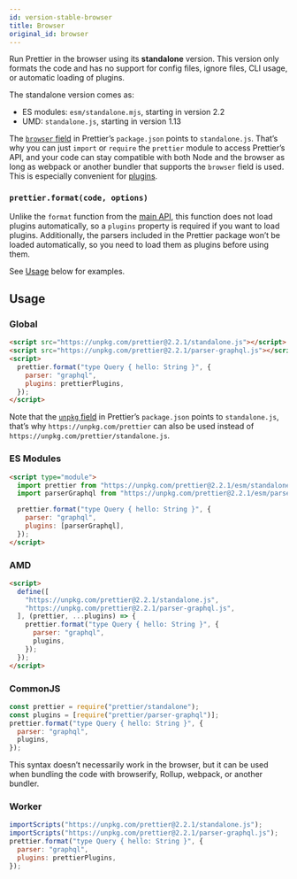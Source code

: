```yaml
---
id: version-stable-browser
title: Browser
original_id: browser
---
```


Run Prettier in the browser using its **standalone** version. This version only formats the code and has no support for config files, ignore files, CLI usage, or automatic loading of plugins.

The standalone version comes as:

- ES modules: `esm/standalone.mjs`, starting in version 2.2
- UMD: `standalone.js`, starting in version 1.13

The [`browser` field](https://github.com/defunctzombie/package-browser-field-spec) in Prettier’s `package.json` points to `standalone.js`. That’s why you can just `import` or `require` the `prettier` module to access Prettier’s API, and your code can stay compatible with both Node and the browser as long as webpack or another bundler that supports the `browser` field is used. This is especially convenient for [plugins](plugins.md).

### `prettier.format(code, options)`

Unlike the `format` function from the [main API](api.md#prettierformatsource--options), this function does not load plugins automatically, so a `plugins` property is required if you want to load plugins. Additionally, the parsers included in the Prettier package won’t be loaded automatically, so you need to load them as plugins before using them.

See [Usage](#usage) below for examples.

## Usage

### Global

```html
<script src="https://unpkg.com/prettier@2.2.1/standalone.js"></script>
<script src="https://unpkg.com/prettier@2.2.1/parser-graphql.js"></script>
<script>
  prettier.format("type Query { hello: String }", {
    parser: "graphql",
    plugins: prettierPlugins,
  });
</script>
```

Note that the [`unpkg` field](https://unpkg.com/#examples) in Prettier’s `package.json` points to `standalone.js`, that’s why `https://unpkg.com/prettier` can also be used instead of `https://unpkg.com/prettier/standalone.js`.

### ES Modules

```html
<script type="module">
  import prettier from "https://unpkg.com/prettier@2.2.1/esm/standalone.mjs";
  import parserGraphql from "https://unpkg.com/prettier@2.2.1/esm/parser-graphql.mjs";

  prettier.format("type Query { hello: String }", {
    parser: "graphql",
    plugins: [parserGraphql],
  });
</script>
```

### AMD

```html
<script>
  define([
    "https://unpkg.com/prettier@2.2.1/standalone.js",
    "https://unpkg.com/prettier@2.2.1/parser-graphql.js",
  ], (prettier, ...plugins) => {
    prettier.format("type Query { hello: String }", {
      parser: "graphql",
      plugins,
    });
  });
</script>
```

### CommonJS

```js
const prettier = require("prettier/standalone");
const plugins = [require("prettier/parser-graphql")];
prettier.format("type Query { hello: String }", {
  parser: "graphql",
  plugins,
});
```

This syntax doesn’t necessarily work in the browser, but it can be used when bundling the code with browserify, Rollup, webpack, or another bundler.

### Worker

```js
importScripts("https://unpkg.com/prettier@2.2.1/standalone.js");
importScripts("https://unpkg.com/prettier@2.2.1/parser-graphql.js");
prettier.format("type Query { hello: String }", {
  parser: "graphql",
  plugins: prettierPlugins,
});
```
